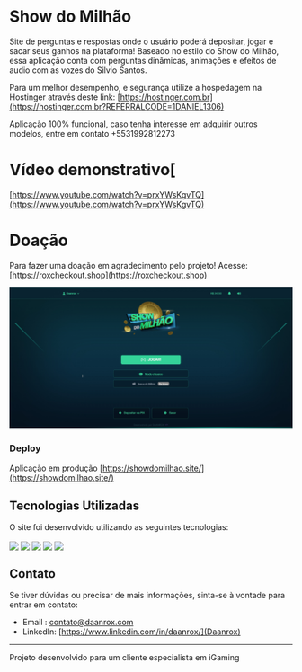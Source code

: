 
# Show do Milhão

Site de perguntas e respostas onde o usuário poderá depositar, jogar e sacar seus ganhos na plataforma!
Baseado no estilo do Show do Milhão, essa aplicação conta com perguntas dinâmicas, animações e efeitos de audio com as vozes do Silvio Santos.

Para um melhor desempenho, e segurança utilize a hospedagem na Hostinger através deste link: [https://hostinger.com.br](https://hostinger.com.br?REFERRALCODE=1DANIEL1306)

Aplicação 100% funcional, caso tenha interesse em adquirir outros modelos, entre em contato +5531992812273

# Vídeo demonstrativo[
[https://www.youtube.com/watch?v=prxYWsKgvTQ](https://www.youtube.com/watch?v=prxYWsKgvTQ)

# Doação

Para fazer uma doação em agradecimento pelo projeto! Acesse: [https://roxcheckout.shop](https://roxcheckout.shop)


![Show do Milhão](front_example.jpg)

### Deploy
Aplicação em produção [https://showdomilhao.site/](https://showdomilhao.site/)


## Tecnologias Utilizadas

O site foi desenvolvido utilizando as seguintes tecnologias:

<div>
  <img align="center" src="https://img.shields.io/badge/HTML5-E34F26?style=for-the-badge&logo=html5&logoColor=white"/>
  <img align="center" src="https://img.shields.io/badge/CSS3-1572B6?style=for-the-badge&logo=css3&logoColor=white"/>
  <img align="center" src="https://img.shields.io/badge/JavaScript-F7DF1E?style=for-the-badge&logo=javascript&logoColor=black"/>
  <img align="center" src="https://img.shields.io/badge/PHP-777BB4?style=for-the-badge&logo=php&logoColor=white"/>
  <img align="center" src="https://img.shields.io/badge/MySQL-4479A1?style=for-the-badge&logo=mysql&logoColor=white"/>
</div>


## Contato
Se tiver dúvidas ou precisar de mais informações, sinta-se à vontade para entrar em contato:
- Email : [contato@daanrox.com](mailto:contato@daanrox.com)
- LinkedIn: [https://www.linkedin.com/in/daanrox/](Daanrox)

--- 

Projeto desenvolvido para um cliente especialista em iGaming
